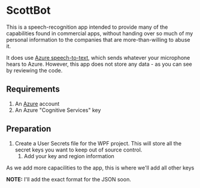 # ScottBot
This is a speech-recognition app intended to provide many of the capabilities found in commercial apps, without handing over so much of my personal information to the companies that are more-than-willing to abuse it.

It does use [Azure speech-to-text](https://azure.microsoft.com/en-us/services/cognitive-services/speech-to-text/), which sends whatever your microphone hears to Azure. However, this app does not store any data - as you can see by reviewing the code.

## Requirements
1. An [Azure](https://azure.microsoft.com) account
2. An Azure "Cognitive Services" key


## Preparation
1. Create a User Secrets file for the WPF project. This will store all the secret keys you want to keep out of source control.
    1. Add your key and region information

As we add more capacilities to the app, this is where we'll add all other keys

**NOTE:** I'll add the exact format for the JSON soon.
